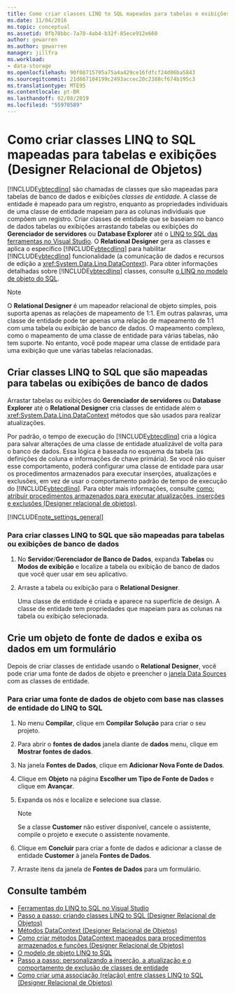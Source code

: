 ```yaml
---
title: Como criar classes LINQ to SQL mapeadas para tabelas e exibições (Designer Relacional de Objetos)
ms.date: 11/04/2016
ms.topic: conceptual
ms.assetid: 0fb78bbc-7a78-4ab4-b32f-85ece912e660
author: gewarren
ms.author: gewarren
manager: jillfra
ms.workload:
- data-storage
ms.openlocfilehash: 90f08715795a75a4a429ce16fdfcf24d06ba5843
ms.sourcegitcommit: 21d667104199c2493accec20c2388cf674b195c3
ms.translationtype: MTE95
ms.contentlocale: pt-BR
ms.lasthandoff: 02/08/2019
ms.locfileid: "55970589"
---
```

# <a name="how-to-create-linq-to-sql-classes-mapped-to-tables-and-views-or-designer"></a>Como criar classes LINQ to SQL mapeadas para tabelas e exibições (Designer Relacional de Objetos)

[!INCLUDE[vbtecdlinq](../data-tools/includes/vbtecdlinq_md.md)] são chamadas de classes que são mapeadas para tabelas de banco de dados e exibições *classes de entidade*. A classe de entidade é mapeado para um registro, enquanto as propriedades individuais de uma classe de entidade mapeiam para as colunas individuais que compõem um registro. Criar classes de entidade que se baseiam no banco de dados tabelas ou exibições arrastando tabelas ou exibições do **Gerenciador de servidores** ou **Database Explorer** até o [LINQ to SQL das ferramentas no Visual Studio](../data-tools/linq-to-sql-tools-in-visual-studio2.md). O **Relational Designer** gera as classes e aplica o específico [!INCLUDE[vbtecdlinq](../data-tools/includes/vbtecdlinq_md.md)] para habilitar [!INCLUDE[vbtecdlinq](../data-tools/includes/vbtecdlinq_md.md)] funcionalidade (a comunicação de dados e recursos de edição a <xref:System.Data.Linq.DataContext>). Para obter informações detalhadas sobre [!INCLUDE[vbtecdlinq](../data-tools/includes/vbtecdlinq_md.md)] classes, consulte [o LINQ no modelo de objeto do SQL](/dotnet/framework/data/adonet/sql/linq/the-linq-to-sql-object-model).

> [!NOTE]
> O **Relational Designer** é um mapeador relacional de objeto simples, pois suporta apenas as relações de mapeamento de 1:1. Em outras palavras, uma classe de entidade pode ter apenas uma relação de mapeamento de 1:1 com uma tabela ou exibição de banco de dados. O mapeamento complexo, como o mapeamento de uma classe de entidade para várias tabelas, não tem suporte. No entanto, você pode mapear uma classe de entidade para uma exibição que une várias tabelas relacionadas.

## <a name="create-linq-to-sql-classes-that-are-mapped-to-database-tables-or-views"></a>Criar classes LINQ to SQL que são mapeadas para tabelas ou exibições de banco de dados

Arrastar tabelas ou exibições do **Gerenciador de servidores** ou **Database Explorer** até o **Relational Designer** cria classes de entidade além o <xref:System.Data.Linq.DataContext> métodos que são usados para realizar atualizações.

Por padrão, o tempo de execução do [!INCLUDE[vbtecdlinq](../data-tools/includes/vbtecdlinq_md.md)] cria a lógica para salvar alterações de uma classe de entidade atualizável de volta para o banco de dados. Essa lógica é baseada no esquema da tabela (as definições de coluna e informações de chave primária). Se você não quiser esse comportamento, poderá configurar uma classe de entidade para usar os procedimentos armazenados para executar inserções, atualizações e exclusões, em vez de usar o comportamento padrão de tempo de execução do [!INCLUDE[vbtecdlinq](../data-tools/includes/vbtecdlinq_md.md)]. Para obter mais informações, consulte [como: atribuir procedimentos armazenados para executar atualizações, inserções e exclusões (Designer relacional de objetos)](../data-tools/how-to-assign-stored-procedures-to-perform-updates-inserts-and-deletes-o-r-designer.md).

[!INCLUDE[note_settings_general](../data-tools/includes/note_settings_general_md.md)]

### <a name="to-create-linq-to-sql-classes-that-are-mapped-to-database-tables-or-views"></a>Para criar classes LINQ to SQL que são mapeadas para tabelas ou exibições de banco de dados

1.  No **Servidor**/**Gerenciador de Banco de Dados**, expanda **Tabelas** ou **Modos de exibição** e localize a tabela ou exibição de banco de dados que você quer usar em seu aplicativo.

2.  Arraste a tabela ou exibição para o **Relational Designer**.

     Uma classe de entidade é criada e aparece na superfície de design. A classe de entidade tem propriedades que mapeiam para as colunas na tabela ou exibição selecionada.

## <a name="create-an-object-data-source-and-display-the-data-on-a-form"></a>Crie um objeto de fonte de dados e exiba os dados em um formulário

Depois de criar classes de entidade usando o **Relational Designer**, você pode criar uma fonte de dados de objeto e preencher o [janela Data Sources](add-new-data-sources.md#data-sources-window) com as classes de entidade.

### <a name="to-create-an-object-data-source-based-on-linq-to-sql-entity-classes"></a>Para criar uma fonte de dados de objeto com base nas classes de entidade do LINQ to SQL

1.  No menu **Compilar**, clique em **Compilar Solução** para criar o seu projeto.

2.  Para abrir o **fontes de dados** janela diante de **dados** menu, clique em **Mostrar fontes de dados**.

3.  Na janela **Fontes de Dados**, clique em **Adicionar Nova Fonte de Dados**.

4.  Clique em **Objeto** na página **Escolher um Tipo de Fonte de Dados** e clique em **Avançar**.

5.  Expanda os nós e localize e selecione sua classe.

    > [!NOTE]
    > Se a classe **Customer** não estiver disponível, cancele o assistente, compile o projeto e execute o assistente novamente.

6.  Clique em **Concluir** para criar a fonte de dados e adicionar a classe de entidade **Customer** à janela **Fontes de Dados**.

7.  Arraste itens da janela de **Fontes de Dados** para um formulário.

## <a name="see-also"></a>Consulte também

- [Ferramentas do LINQ to SQL no Visual Studio](../data-tools/linq-to-sql-tools-in-visual-studio2.md)
- [Passo a passo: criando classes LINQ to SQL (Designer Relacional de Objetos)](how-to-create-linq-to-sql-classes-mapped-to-tables-and-views-o-r-designer.md)
- [Métodos DataContext (Designer Relacional de Objetos)](../data-tools/datacontext-methods-o-r-designer.md)
- [Como criar métodos DataContext mapeados para procedimentos armazenados e funções (Designer Relacional de Objetos)](../data-tools/how-to-create-datacontext-methods-mapped-to-stored-procedures-and-functions-o-r-designer.md)
- [O modelo de objeto LINQ to SQL](/dotnet/framework/data/adonet/sql/linq/the-linq-to-sql-object-model)
- [Passo a passo: personalizando a inserção, a atualização e o comportamento de exclusão de classes de entidade](../data-tools/walkthrough-customizing-the-insert-update-and-delete-behavior-of-entity-classes.md)
- [Como criar uma associação (relação) entre classes LINQ to SQL (Designer Relacional de Objetos)](../data-tools/how-to-create-an-association-relationship-between-linq-to-sql-classes-o-r-designer.md)